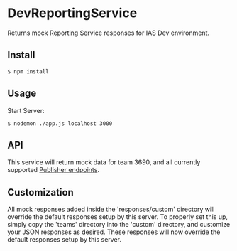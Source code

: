 # DevReportingService

Returns mock Reporting Service responses for IAS Dev environment. 

## Install

```
$ npm install 
```

## Usage

Start Server:

```
$ nodemon ./app.js localhost 3000
```

## API

This service will return mock data for team 3690, and all currently supported
[Publisher endpoints](https://util01.303net.net/confluence/display/ehr/Publisher+Endpoints).

## Customization

All mock responses added inside the 'responses/custom' directory will override the default responses setup by this server. To properly set this up, simply copy the 'teams' directory into the 'custom' directory, and customize your JSON responses as desired. These responses will now override the default responses setup by this server.

